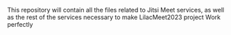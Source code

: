 This repository will contain all the files related to Jitsi Meet services, as well as the rest of the services necessary to make LilacMeet2023  project Work perfectly